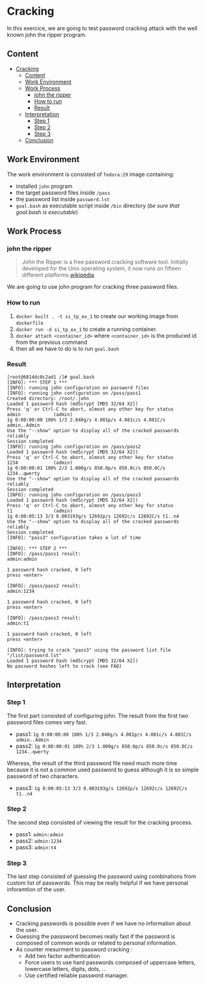 # Cracking
In this exercice, we are going to test password cracking attack with the well known john the ripper program.

## Content
- [Cracking](#cracking)
  - [Content](#content)
  - [Work Environment](#work-environment)
  - [Work Process](#work-process)
    - [john the ripper](#john-the-ripper)
    - [How to run](#how-to-run)
    - [Result](#result)
  - [Interpretation](#interpretation)
    - [Step 1](#step-1)
    - [Step 2](#step-2)
    - [Step 3](#step-3)
  - [Conclusion](#conclusion)

## Work Environment
The work environment is consisted of `fedora:29` image containing:
- installed `john` program
- the target password files inside `/pass`
- the password list inside `password.lst`
- `goal.bash` as executable script inside `/bin` directory (_be sure that goal.bash is executable_)

## Work Process
### john the ripper
> John the Ripper is a free password cracking software tool. Initially developed for the Unix operating system, it now runs on fifteen different platforms.[wikipedia]

We are going to use john program for cracking three password files.

### How to run
1. `docker built . -t si_tp_ex_1` to create our working image from `dockerfile`
2. `docker run -d si_tp_ex_1` to create a running container.
3. `docker attach <container_id>` where `<container_id>` is the produced id from the previous command
4. then all we have to do is to run `goal.bash`

### Result

```
[root@6814dc0c2ad1 /]# goal.bash
[INFO]: *** STEP 1 ***
[INFO]: running john configuration on password files
[INFO]: running john configuration on /pass/pass1
Created directory: /root/.john
Loaded 1 password hash (md5crypt [MD5 32/64 X2])
Press 'q' or Ctrl-C to abort, almost any other key for status
admin            (admin)
1g 0:00:00:00 100% 1/3 2.040g/s 4.081p/s 4.081c/s 4.081C/s admin..Admin
Use the "--show" option to display all of the cracked passwords reliably
Session completed
[INFO]: running john configuration on /pass/pass2
Loaded 1 password hash (md5crypt [MD5 32/64 X2])
Press 'q' or Ctrl-C to abort, almost any other key for status
1234             (admin)
1g 0:00:00:01 100% 2/3 1.000g/s 850.0p/s 850.0c/s 850.0C/s 1234..qwerty
Use the "--show" option to display all of the cracked passwords reliably
Session completed
[INFO]: running john configuration on /pass/pass3
Loaded 1 password hash (md5crypt [MD5 32/64 X2])
Press 'q' or Ctrl-C to abort, almost any other key for status
t1               (admin)
1g 0:00:05:13 3/3 0.003193g/s 12692p/s 12692c/s 12692C/s t1..n4
Use the "--show" option to display all of the cracked passwords reliably
Session completed
[INFO]: "pass3" configuration takes a lot of time

[INFO]: *** STEP 2 ***
[INFO]: /pass/pass1 result:
admin:admin

1 password hash cracked, 0 left
press <enter>

[INFO]: /pass/pass2 result:
admin:1234

1 password hash cracked, 0 left
press <enter>

[INFO]: /pass/pass3 result:
admin:t1

1 password hash cracked, 0 left
press <enter>

[INFO]: trying to crack "pass3" using the password list file "/list/password.lst"
Loaded 1 password hash (md5crypt [MD5 32/64 X2])
No password hashes left to crack (see FAQ)
```

## Interpretation
### Step 1
The first part consisted of configuring john.
The result from the first two password files comes very fast.
- pass1: `1g 0:00:00:00 100% 1/3 2.040g/s 4.081p/s 4.081c/s 4.081C/s admin..Admin`
- pass2: `1g 0:00:00:01 100% 2/3 1.000g/s 850.0p/s 850.0c/s 850.0C/s 1234..qwerty`  

Whereas, the result of the third password file need much more time because it is not a common used password to guess although it is so simple password of two characters.
- pass3: `1g 0:00:05:13 3/3 0.003193g/s 12692p/s 12692c/s 12692C/s t1..n4`


### Step 2
The second step consisted of viewing the result for the cracking process.
- pass1: `admin:admin`
- pass2: `admin:1234`
- pass3: `admin:t4`

### Step 3
The last step consisted of guessing the password using combinations from custom list of passwords.
This may be really helpful if we have personal inforamtion of the user.

## Conclusion
- Cracking passwords is possible even if we have no information about the user.
- Guessing the passsword becomes really fast if the password is composed of common words or related to personal information.
- As counter mesurment to password cracking :
  - Add two factor authentication
  - Force users to use hard passwords composed of uppercase letters, lowercase letters, digits, dots, ...
  - Use certified reliable password manager.


[wikipedia]: https://en.wikipedia.org/wiki/John_the_Ripper

